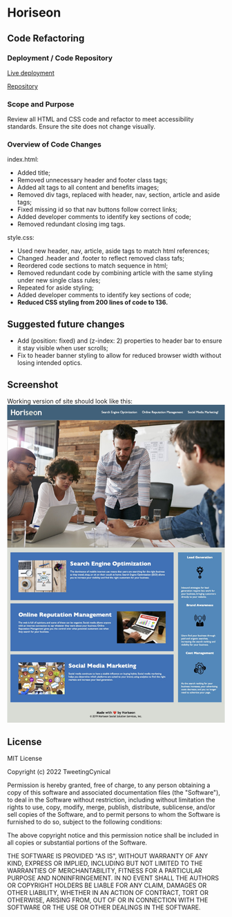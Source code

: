# Horiseon 

## Code Refactoring

### Deployment / Code Repository

[Live deployment](https://tweetingcynical.github.io/code-refactor-html5/)

[Repository](https://github.com/TweetingCynical/code-refactor-html5)

### Scope and Purpose

Review all HTML and CSS code and refactor to meet accessibility standards. Ensure the site does not change visually.

### Overview of Code Changes

index.html:
- Added title;
- Removed unnecessary header and footer class tags;
- Added alt tags to all content and benefits images;
- Removed div tags, replaced with header, nav, section, article and aside tags;
- Fixed missing id so that nav buttons follow correct links;
- Added developer comments to identify key sections of code;
- Removed redundant closing img tags.

style.css:
- Used new header, nav, article, aside tags to match html references;
- Changed .header and .footer to reflect removed class tafs;
- Reordered code sections to match sequence in html;
- Removed redundant code by combining article with the same styling under new single class rules;
- Repeated for aside styling;
- Added developer comments to identify key sections of code;
- **Reduced CSS styling from 200 lines of code to 136.**

## Suggested future changes

- Add (position: fixed) and (z-index: 2) properties to header bar to ensure it stay visible when user scrolls;
- Fix to header banner styling to allow for reduced browser width without losing intended optics.

## Screenshot

Working version of site should look like this:
![Site Screenshot](./assets/images/screenshot.jpg)

## License

MIT License

Copyright (c) 2022 TweetingCynical

Permission is hereby granted, free of charge, to any person obtaining a copy of this software and associated documentation files (the "Software"), to deal in the Software without restriction, including without limitation the rights to use, copy, modify, merge, publish, distribute, sublicense, and/or sell copies of the Software, and to permit persons to whom the Software is furnished to do so, subject to the following conditions:

The above copyright notice and this permission notice shall be included in all copies or substantial portions of the Software.

THE SOFTWARE IS PROVIDED "AS IS", WITHOUT WARRANTY OF ANY KIND, EXPRESS OR IMPLIED, INCLUDING BUT NOT LIMITED TO THE WARRANTIES OF MERCHANTABILITY, FITNESS FOR A PARTICULAR PURPOSE AND NONINFRINGEMENT. IN NO EVENT SHALL THE AUTHORS OR COPYRIGHT HOLDERS BE LIABLE FOR ANY CLAIM, DAMAGES OR OTHER LIABILITY, WHETHER IN AN ACTION OF CONTRACT, TORT OR OTHERWISE, ARISING FROM, OUT OF OR IN CONNECTION WITH THE SOFTWARE OR THE USE OR OTHER DEALINGS IN THE SOFTWARE.